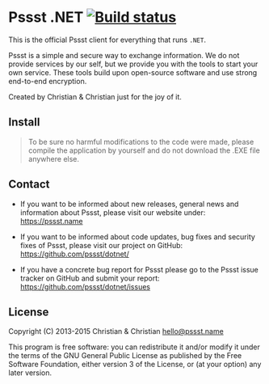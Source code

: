 Pssst .NET [![Build status](https://ci.appveyor.com/api/projects/status/92iu4ln0jq6yf31a?svg=true)](https://ci.appveyor.com/project/7-bit/dotnet)
==========
This is the official Pssst client for everything that runs `.NET`.

Pssst is a simple and secure way to exchange information. We do not provide
services by our self, but we provide you with the tools to start your own
service. These tools build upon open-source software and use strong end-to-end
encryption.

Created by Christian & Christian just for the joy of it.

Install
-------
> To be sure no harmful modifications to the code were made, please compile
> the application by yourself and do not download the .EXE file anywhere else.

Contact
-------
* If you want to be informed about new releases, general news
  and information about Pssst, please visit our website under:
  https://pssst.name

* If you want to be informed about code updates, bug fixes and
  security fixes of Pssst, please visit our project on GitHub:
  https://github.com/pssst/dotnet/

* If you have a concrete bug report for Pssst please go to the
  Pssst issue tracker on GitHub and submit your report:
  https://github.com/pssst/dotnet/issues

License
-------
Copyright (C) 2013-2015  Christian & Christian  <hello@pssst.name>

This program is free software: you can redistribute it and/or modify
it under the terms of the GNU General Public License as published by
the Free Software Foundation, either version 3 of the License, or
(at your option) any later version.
